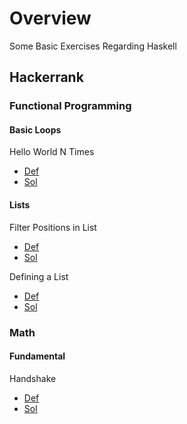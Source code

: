 
# Overview 

Some Basic Exercises Regarding Haskell 

## Hackerrank 

### Functional Programming 

#### Basic Loops 

Hello World N Times 
- [Def](https://www.hackerrank.com/challenges/fp-hello-world-n-times/problem)
- [Sol](fp_basic_loop1.hs)



#### Lists 

Filter Positions in List 
- [Def](https://www.hackerrank.com/challenges/fp-filter-positions-in-a-list/problem)
- [Sol](fp_basic_list1.hs)

Defining a List 
- [Def](https://www.hackerrank.com/challenges/fp-array-of-n-elements/problem)
- [Sol](fp_basic_list3.hs)



### Math 

#### Fundamental 

Handshake 
- [Def](https://www.hackerrank.com/challenges/handshake/problem)
- [Sol](math_fundamentals_handshake.hs)






